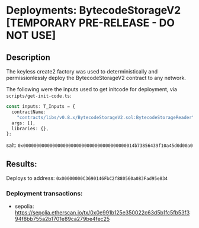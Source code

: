 # Deployments: BytecodeStorageV2 [TEMPORARY PRE-RELEASE - DO NOT USE]

## Description

The keyless create2 factory was used to deterministically and permissionlessly deploy the BytecodeStorageV2 contract to any network.

The following were the inputs used to get initcode for deployment, via `scripts/get-init-code.ts`:

```typescript
const inputs: T_Inputs = {
  contractName:
    "contracts/libs/v0.8.x/BytecodeStorageV2.sol:BytecodeStorageReader",
  args: [],
  libraries: {},
};
```

salt: `0x000000000000000000000000000000000000000014b73856439f10a45d0d00a0`

## Results:

Deploys to address: `0x00000000C3690146FbC2f880560a083Fad95e834`

### Deployment transactions:

- sepolia: https://sepolia.etherscan.io/tx/0x0e991b125e350022c63d5b1fc5fb53f394f8bb755a2b1701e89ca279be4fec25
